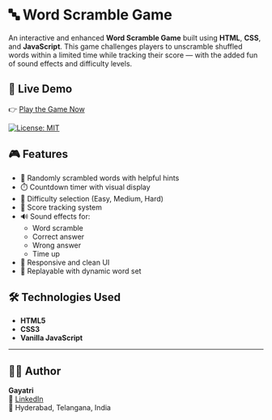 # 🔤 Word Scramble Game

An interactive and enhanced **Word Scramble Game** built using **HTML**, **CSS**, and **JavaScript**. This game challenges players to unscramble shuffled words within a limited time while tracking their score — with the added fun of sound effects and difficulty levels.

## 🚀 Live Demo

👉 [Play the Game Now](https://gayatrixc.github.io/javascript_project/)

[![License: MIT](https://img.shields.io/badge/License-MIT-green.svg)](LICENSE)

## 🎮 Features

- 🧠 Randomly scrambled words with helpful hints
- ⏱️ Countdown timer with visual display
- 🧩 Difficulty selection (Easy, Medium, Hard)
- 🧮 Score tracking system
- 🔊 Sound effects for:
  - Word scramble
  - Correct answer
  - Wrong answer
  - Time up
- 📱 Responsive and clean UI
- 🎯 Replayable with dynamic word set

## 🛠️ Technologies Used

- **HTML5**
- **CSS3**
- **Vanilla JavaScript**

---

## 🙋‍♀️ Author

**Gayatri**  
🔗 [LinkedIn](https://www.linkedin.com/in/gayatri-xc/)   
📍 Hyderabad, Telangana, India


